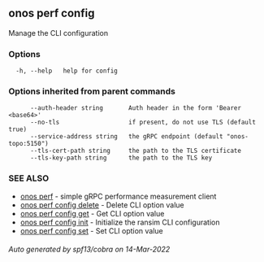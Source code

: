 <!--
SPDX-FileCopyrightText: 2019-present Open Networking Foundation <info@opennetworking.org>

SPDX-License-Identifier: Apache-2.0
-->

## onos perf config

Manage the CLI configuration

### Options

```
  -h, --help   help for config
```

### Options inherited from parent commands

```
      --auth-header string       Auth header in the form 'Bearer <base64>'
      --no-tls                   if present, do not use TLS (default true)
      --service-address string   the gRPC endpoint (default "onos-topo:5150")
      --tls-cert-path string     the path to the TLS certificate
      --tls-key-path string      the path to the TLS key
```

### SEE ALSO

* [onos perf](onos_perf.md)	 - simple gRPC performance measurement client
* [onos perf config delete](onos_perf_config_delete.md)	 - Delete CLI option value
* [onos perf config get](onos_perf_config_get.md)	 - Get CLI option value
* [onos perf config init](onos_perf_config_init.md)	 - Initialize the ransim CLI configuration
* [onos perf config set](onos_perf_config_set.md)	 - Set CLI option value

###### Auto generated by spf13/cobra on 14-Mar-2022
